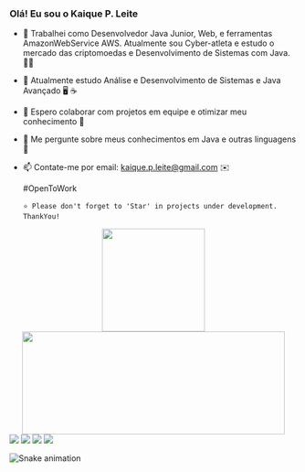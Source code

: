 ### Olá! Eu sou o Kaique P. Leite

<!--
**kaiquepl/kaiquepl** is a ✨ _special_ ✨ repository because its `README.md` (this file) appears on your GitHub profile.

Here are some ideas to get you started:
-->

- 🔭 Trabalhei como Desenvolvedor Java Junior, Web, e ferramentas AmazonWebService AWS. Atualmente sou Cyber-atleta e estudo o mercado das criptomoedas e Desenvolvimento de Sistemas com Java.  👨‍💻
- 🌱 Atualmente estudo Análise e Desenvolvimento de Sistemas e Java Avançado 🖥️ ☕
- 👯 Espero colaborar com projetos em equipe e otimizar meu conhecimento 🤩
- 💬 Me pergunte sobre meus conhecimentos em Java e outras linguagens 🤔
- 📫 Contate-me por email: kaique.p.leite@gmail.com ✉️

  #OpenToWork
  
  ```
  ⭐ Please don't forget to 'Star' in projects under development. ThankYou!
  ```
<!--
- 😄 Pronouns: ...
- ⚡ Fun fact: ...-->

  <div align="center">
    <a href="https://github.com/kaiquepl">
      <img height="180em" src="https://github-readme-stats.vercel.app/api?username=kaiquepl&show_icons=true&theme=github_dark&include_all_commits=true&count_private=true"/>
      <img height="180em" width="460em" src="https://github-readme-stats.vercel.app/api/top-langs/?username=kaiquepl&layout=compact&langs_count=7&theme=github_dark"/>
  </div>
  <div> 
    <a href = "mailto:kaique.p.leite@gmail.com"><img src="https://img.shields.io/badge/-Gmail-%23333?style=for-the-badge&logo=gmail&logoColor=white" target="_blank"></a>
    <a href="https://www.linkedin.com/in/kaique-pereira-leite-58a775165" target="_blank"><img src="https://img.shields.io/badge/-LinkedIn-%230077B5?style=for-the-badge&logo=linkedin&logoColor=white" target="_blank"></a> 
    <a href="https://www.twitch.tv/kaiquepl" target="_blank"><img src="https://img.shields.io/badge/Twitch-9146FF?style=for-the-badge&logo=twitch&logoColor=white" target="_blank"></a>
    <a href="https://instagram.com/kaiquepleite" target="_blank"><img src="https://img.shields.io/badge/-Instagram-%23E4405F?style=for-the-badge&logo=instagram&logoColor=white" target="_blank"></a>
       
 
  ![Snake animation](https://github.com/kaiquepl/kaiquepl/blob/output/github-contribution-grid-snake.svg)
 
  </div>
